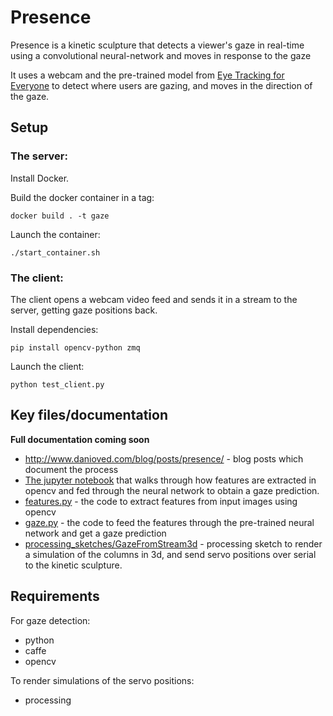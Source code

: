 # Presence

Presence is a kinetic sculpture that detects a viewer's gaze in real-time using a convolutional neural-network and moves in response to the gaze

It uses a webcam and the pre-trained model from [Eye Tracking for Everyone](http://gazecapture.csail.mit.edu/) to detect
where users are gazing, and moves in the direction of the gaze.

## Setup

### The server:

Install Docker.

Build the docker container in a tag:

    docker build . -t gaze

Launch the container:

    ./start_container.sh


### The client:

The client opens a webcam video feed and sends it in a stream to the server, getting gaze positions back.

Install dependencies:

    pip install opencv-python zmq
        
Launch the client:

    python test_client.py


## Key files/documentation

**Full documentation coming soon**

* http://www.danioved.com/blog/posts/presence/ - blog posts which document the process 
* [The jupyter notebook](https://github.com/oveddan/presence/blob/master/notebooks/Predicting%20Gaze%20with%20Eye%20Tracking%20for%20Everyone.ipynb) that walks through how features are extracted in opencv and fed through the neural network to obtain a gaze prediction.
* [features.py](/features.py) - the code to extract features from input images using opencv
* [gaze.py](/gaze.py) - the code to feed the features through the pre-trained neural network and get a gaze prediction
* [processing_sketches/GazeFromStream3d](/processing_sketches/GazeFromStream3d) - processing sketch to render a simulation of the columns in 3d, and send servo positions over serial to the kinetic sculpture.

## Requirements

For gaze detection:

* python
* caffe
* opencv

To render simulations of the servo positions:

* processing
